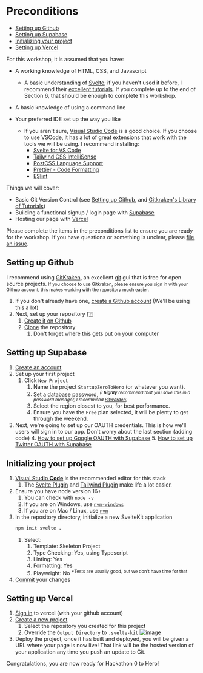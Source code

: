 # Preconditions
- [Setting up Github](#setting-up-github)
- [Setting up Supabase](#setting-up-supabase)
- [Initializing your project](#initializing-your-project)
- [Setting up Vercel](#setting-up-vercel)


For this workshop, it is assumed that you have:
- A working knowledge of HTML, CSS, and Javascript
  - A basic understanding of [Svelte](https://svelte.dev); if you haven't used it before, I recommend their [excellent tutorials](https://svelte.dev/tutorial/basics). If you complete up to the end of Section 6, that should be enough to complete this workshop.

- A basic knowledge of using a command line
- Your preferred IDE set up the way you like
  - If you aren't sure, [Visual Studio Code](https://code.visualstudio.com/) is a good choice. If you choose to use VSCode, it has a lot of great extensions that work with the tools we will be using. I recommend installing:
    - [Svelte for VS Code](https://marketplace.visualstudio.com/items?itemName=svelte.svelte-vscode)
    - [Tailwind CSS IntelliSense](https://marketplace.visualstudio.com/items?itemName=bradlc.vscode-tailwindcss)
    - [PostCSS Language Support](https://marketplace.visualstudio.com/items?itemName=csstools.postcss)
    - [Prettier - Code Formatting](https://marketplace.visualstudio.com/items?itemName=esbenp.prettier-vscode)
    - [ESlint](https://marketplace.visualstudio.com/items?itemName=dbaeumer.vscode-eslint)

Things we will cover:
 - Basic Git Version Control (see [Setting up Github](#setting-up-github), and [Gitkraken's Library of Tutorials](https://www.gitkraken.com/learn/git/tutorials))
 - Building a functional signup / login page with [Supabase](https://supabase.com)
 - Hosting our page with [Vercel](https://vercel.com)

Please complete the items in the preconditions list to ensure you are ready for the workshop. If you have questions or something is unclear, please [file an issue](https://github.com/0c370t/Hackathon_Zero_To_Hero/issues/new).

## Setting up Github
I recommend using [GitKraken](https://www.gitkraken.com/invite/uk5zfsbz), an excellent [git](https://www.gitkraken.com/learn/git/git-download) gui that is free for open source projects.
	<small>If you choose to use Gitkraken, please ensure you sign in with your Github account, this makes working with the repository much easier.</small>

1. If you don't already have one, [create a Github account](https://github.com/signup) (We'll be using this a lot)
3. Next, set up your repository [[❔]](https://www.gitkraken.com/learn/git/tutorials/what-is-a-git-repository)
	1. [Create it on Github](https://github.com/new)
	2. [Clone](https://www.gitkraken.com/learn/git/git-clone) the repository
		1. Don't forget where this gets put on your computer 

## Setting up Supabase
1. [Create an account](https://app.supabase.com/)
2. Set up your first project
	1. Click `New Project`
		1. Name the project `StartupZeroToHero` (or whatever you want).
		2. Set a database password, <sup>_(I **highly** recommend that you save this in a password manager, I recommend [Bitwarden](https://bitwarden.com))_</sup>
		3. Select the region closest to you, for best performance.
		4. Ensure you have the `Free` plan selected, it will be plenty to get through the weekend.
3. Next, we're going to set up our OAUTH credentials. This is how we'll users will sign in to our app. Don't worry about the last section (adding code) 
	4. [How to set up Google OAUTH with Supabase](https://supabase.com/docs/guides/auth/auth-google)
	5. [How to set up Twitter OAUTH with Supabase](https://supabase.com/docs/guides/auth/auth-twitter)

## Initializing your project
1. [Visual Studio **Code**](https://code.visualstudio.com/) is the recommended editor for this stack
	1. The [Svelte Plugin](https://marketplace.visualstudio.com/items?itemName=svelte.svelte-vscode) and [Tailwind Plugin](https://marketplace.visualstudio.com/items?itemName=bradlc.vscode-tailwindcss) make life a lot easier.
2. Ensure you have node version 16+
	1. You can check with `node -v`
	1. If you are on Windows, use [`nvm-windows`](https://github.com/coreybutler/nvm-windows)
	1. If you are on Mac / Linux, use [`nvm`](https://github.com/nvm-sh/nvm)
3. In the repository directory, initialize a new SvelteKit application
    ```bash
    npm init svelte .
    ```
	1. Select:
		1. Template: Skeleton Project
		2. Type Checking: Yes, using Typescript
		3. Linting: Yes
		4. Formatting: Yes
		5. Playwright: No <sup>*Tests are usually good, but we don't have time for that</sup>
4.  [Commit](https://youtu.be/PI-frlPBcL8?t=115) your changes

## Setting up Vercel
1. [Sign in](https://vercel.com/login) to vercel (with your github account)
2. [Create a new project](https://vercel.com/new)
	1. Select the repository you created for this project
	2. Override the `Output Directory` to `.svelte-kit`
![image](https://user-images.githubusercontent.com/10779616/179279695-02618386-b43c-4781-af7c-decaee658ee7.png)
3. Deploy the project, once it has built and deployed, you will be given a URL where your page is now live! That link will be the hosted version of your application any time you push an update to Git.

Congratulations, you are now ready for Hackathon 0 to Hero!